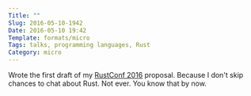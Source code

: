 ```yaml
---
Title: ""
Slug: 2016-05-10-1942
Date: 2016-05-10 19:42
Template: formats/micro
Tags: talks, programming languages, Rust
Category: micro
---
```


Wrote the first draft of my [RustConf 2016] proposal. Because I don't skip chances to chat about Rust. Not ever. You know that by now.

[RustConf 2016]: http://rustconf.com

